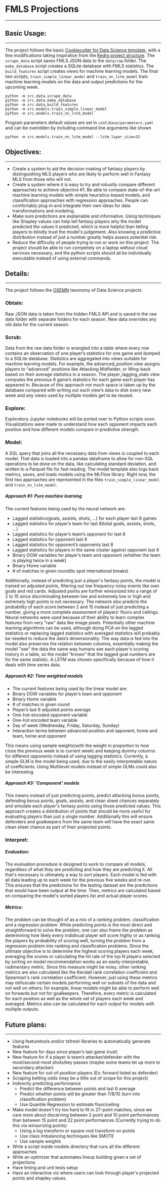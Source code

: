 # FMLS Projections
-----

## Basic Usage:
------
The project follows the basic [Cookiecutter for Data Science template](https://drivendata.github.io/cookiecutter-data-science/), with a few modifications taking inspiration from the [Kedro project structure](https://kedro.readthedocs.io/en/stable/02_getting_started/04_hello_world.html). The `scrape_data` script saves FMLS JSON data to the `data/raw` folder. The `make_database` script creates a SQLite database with FMLS statistics. The `build_features` script creates views for machine learning models. The final two scripts, `train_simple_linear_model` and `train_nn_lstm_model` train machine learning models on the data and output predictions for the upcoming week.
```
python -m src.data.scrape_data
python -m src.data.make_database
python -m src.data.build_features
python -m src.models.train_simple_linear_model
python -m src.models.train_nn_lstm_model
```
Program parameters default values are set in `conf/base/parameters.yaml` and can be overidden by including command line arguments like shown
```
python -m src.models.train_nn_lstm_model --lstm_layer_size=32
```

## Objectives:
------
 - Create a system to aid the decision-making of fantasy players by distinguishing MLS players who are likely to perform well in Fantasy MLS from those who will not.
 - Create a system where it is easy to try and robustly compare different approaches to achieve objective #1. Be able to compare state-of-the-art machine learning models with simple heuristics-based models, and classification approaches with regression approaches. People can comfortably plug-in and integrate their own ideas for data transformations and modeling.
 - Make sure predictions are explainable and informative. Using techniques like Shapley values can help tell fantasy players why the model predicted the values it predicted, which is more helpful than telling players to blindly trust the model's judgement. Also knowing a predictive distribution instead of just a number greatly helps assess potential risk.
 - Reduce the difficulty of people trying to run or work on this project. The project should be able to run completely on a laptop without cloud services necessary, and the python scripts should all be individually executable instead of using external commands.

## Details:
------
The project follows the [OSEMN](http://www.dataists.com/2010/09/a-taxonomy-of-data-science/) taxonomy of Data Science projects
### Obtain: 
Raw JSON data is taken from the hidden FMLS API and is saved in the raw data folder with separate folders for each season. New data overrides any old data for the current season.
### Scrub:
Data from the raw data folder is wrangled into a table where every row contains an observation of one player’s statistics for one game and dumped to a SQLite database. Statistics are aggregated into views suitable for machine learning models. For example, the advanced_position view assigns players to “advanced” positions like Attacking Midfielder, or Wing-back based on their average statistics in a season. The player_lagging_stats view computes the previous 6 game’s statistics for each game each player has appeared in. Because of this approach not much space is taken up by the database compared with writing out each view’s data to disk every new week and any views used by multiple models get to be reused.
### Explore:
Exploratory Jupyter notebooks will be ported over to Python scripts soon. Visualizations were made to understand how each opponent impacts each position and how different models compare in predictive strength.
### Model:
A SQL query that joins all the necessary data from views is coupled to each model. That data is loaded into a pandas dataframe to allow for non-SQL operations to be done on the data, like calculating standard deviation, and written to a Parquet file for fast reading. The model template also logs back metrics, saves, and loads models using the MLFlow library. Right now, the first two approaches are represented in the files `train_simple_linear_model` and `train_nn_lstm_model`.

##### Approach #1: Pure machine learning
The current features being used by the neural network are:
 - Lagged statistics(goals, assists, shots, …) for each player last 8 games
 - Lagged statistics for player’s team for last 8(total goals, assists, shots, ...)
 - Lagged statistics for player’s team’s opponent for last 8
 - Lagged statistics for opponent last 8
 - Lagged statistics for opponent’s opponents last 8
 - Lagged statistics for players in the same cluster against opponent last 8
 - Binary DGW variables for player’s team and opponent (whether the team is playing twice in a week)
 - Binary Home variable
 - \# of matches in given round(to spot international breaks)

Additionally, instead of predicting just a player's fantasy points, the model is trained on adjusted points, filtering out low frequency noisy events like own goals and red cards. Adjusted points are further winsorized into a range of 2 to 15 since discriminating between low and extremely low or high and extremely high points is not necessary. The network also predicts the probability of each score between 2 and 15 instead of just predicting a number, giving a more complete assessment of players’ floors and ceilings. Neural networks were used because of their ability to learn complex features from very “raw” data like image pixels. Potentially other machine learning algorithms can be used, although doing PCA on the lagged statistics or replacing lagged statistics with averaged statistics will probably be needed to reduce the data’s dimensionality.  The way data is fed into the model also preserves the relation between columns, essentially making the model "see" the data the same way humans see each player's scoring history in a table, so the model "knows" that the lagged goal numbers are for the same statistic. A LSTM was chosen specifically because of how it deals with time series data.

##### Approach #2: Time weighted models
 - The current features being used by the linear model are:
 - Binary DGW variables for player’s team and opponent
 - Binary Home variable
 - \# of matches in given round
 - Player’s last 6 adjusted points average
 - One-hot-encoded opponent variable
 - One-hot encoded team variable
 - Day of week (Wednesday, Friday, Saturday, Sunday)
 - Interaction terms between advanced position and opponent, home and team, home and opponent

This means using sample weights(with the weight in proportion to how close the previous week is to current week) and keeping dummy columns for different opponents instead of using lagging statistics. Currently, a simple GLM is the model being used, due to the easily interpretable nature of coefficients. Using Multilevel models instead of simple GLMs could also be interesting.

##### Approach #3: 'Component' models
This means instead of just predicting points, predict attacking bonus points, defending bonus points, goals, assists, and clean sheet chances separately and simulate each player's fantasy points using those predicted values. This approach creates a distribution of points that should be more useful for evaluating players than just a single number. Additionally this will ensure defenders and goalkeepers from the same team will have the exact same clean sheet chance as part of their projected points.

### Interpret:
##### Evaluation:
The evaluation procedure is designed to work to compare all models, regardless of what they are predicting and how they are predicting it. All that's necessary is ultimately a way to sort players. Each model is fed with all data leading up to each week for the previous five weeks and re-run. This ensures that the predictions for the testing dataset are the predictions that would have been output at the time. Then, metrics are calculated based on comparing the model's sorted players list and actual player scores.

##### Metrics:
The problem can be thought of as a mix of a ranking problem, classification and a regression problem. While predicting points is the most direct and straightforward to solve the problem, one can also frame the problem as determining how likely every indidivual player will score highly or as ranking the players by probability of scoring well, turning the problem from a regression problem into ranking and classification problems. Since the ultimate objective is to determine the highest scoring players each week, averaging the scores or calculating the hit rate of the top N players selected by sorting on model recommendation works as an easily-interpretable, rudimentary metric. Since this measure might be noisy, other ranking metrics are also calculated like the Kendall rank correlation coefficient and Spearman's rank correlation coefficient. However, just using these metrics may obfuscate certain models performing well on subsets of the data and not well on others; for example, linear models might be able to perform well on forwards but not for goalkeepers. Therefore, every metric is calculated for each position as well as the whole set of players each week and averaged. Metrics also can be calculated for each output for models with multiple outputs.

## Future plans:
------
 - Using featuretools and/or tsfresh libraries to automatically generate features
 - New feature for days since player’s last game (rust)
 - New feature for if a player is team’s attacker/defender with the most/second-most shots/key passes (maybe some teams let up more to secondary attacker)
 - New feature for out-of-position players (Ex: forward listed as defender)
 - Scraping betting odds (may be a little out of scope for this project)
 - Indirectly predicting performance
   - Predict the difference between points and last 6 average
   - Predict whether points will be greater than 7/8/10 (turn into classification problem)
   - Use Quantile Regression to estimate floor/ceiling
 - Make model doesn't try too hard to fit in 27-point matches, since we care more about discerning between 2 point and 10 point performances than between 15 point and 22 point performances (Currently trying to do this via winsorizing points)
   - Using a log transform or square root transform on points
   - Use class imbalancing techniques like SMOTE
   - Use sample weights
 - Write a script inside models directory that runs all the different approaches
 - Write an optimizer that automates lineup building given a set of projections
 - Have linting and unit tests setup
 - Have an interactive viz where users can look through player's projected points and shapley values.

